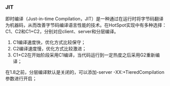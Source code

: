 ### JIT

即时编译（Just-in-time Compilation，JIT）是一种通过在运行时将字节码翻译为机器码，从而改善字节码编译语言性能的技术。在HotSpot实现中有多种选择：C1、C2和C1+C2，分别对应client、server和分层编译。

1. C1编译速度快，优化方式比较保守；
2. C2编译速度慢，优化方式比较激进；
3. C1+C2在开始阶段采用C1编译，当代码运行到一定热度之后采用G2重新编译；

在1.8之前，分层编译默认是关闭的，可以添加-server -XX:+TieredCompilation参数进行开启；

